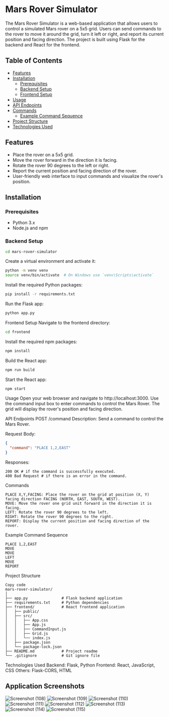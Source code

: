 # Mars Rover Simulator

The Mars Rover Simulator is a web-based application that allows users to control a simulated Mars rover on a 5x5 grid. Users can send commands to the rover to move it around the grid, turn it left or right, and report its current position and facing direction. The project is built using Flask for the backend and React for the frontend.

## Table of Contents
- [Features](#features)
- [Installation](#installation)
  - [Prerequisites](#prerequisites)
  - [Backend Setup](#backend-setup)
  - [Frontend Setup](#frontend-setup)
- [Usage](#usage)
- [API Endpoints](#api-endpoints)
- [Commands](#commands)
  - [Example Command Sequence](#example-command-sequence)
- [Project Structure](#project-structure)
- [Technologies Used](#technologies-used)

## Features
- Place the rover on a 5x5 grid.
- Move the rover forward in the direction it is facing.
- Rotate the rover 90 degrees to the left or right.
- Report the current position and facing direction of the rover.
- User-friendly web interface to input commands and visualize the rover's position.

## Installation

### Prerequisites
- Python 3.x
- Node.js and npm

### Backend Setup

```bash
cd mars-rover-simulator
```
Create a virtual environment and activate it:

```bash
python -m venv venv
source venv/bin/activate  # On Windows use `venv\Scripts\activate`
```
Install the required Python packages:

```bash
pip install -r requirements.txt
```
Run the Flask app:

```bash
python app.py
```
Frontend Setup
Navigate to the frontend directory:

```bash
cd frontend
```
Install the required npm packages:

```bash
npm install
```
Build the React app:

```bash
npm run build
```
Start the React app:

```bash
npm start
```
Usage
Open your web browser and navigate to http://localhost:3000.
Use the command input box to enter commands to control the Mars Rover.
The grid will display the rover's position and facing direction.

API Endpoints
POST /command
Description: Send a command to control the Mars Rover.

Request Body:

```json
{
  "command": "PLACE 1,2,EAST"
}
```
Responses:
```
200 OK # if the command is successfully executed.
400 Bad Request # if there is an error in the command.
```
Commands
```
PLACE X,Y,FACING: Place the rover on the grid at position (X, Y) facing direction FACING (NORTH, EAST, SOUTH, WEST).
MOVE: Move the rover one grid unit forward in the direction it is facing.
LEFT: Rotate the rover 90 degrees to the left.
RIGHT: Rotate the rover 90 degrees to the right.
REPORT: Display the current position and facing direction of the rover.
```
Example Command Sequence
```
PLACE 1,2,EAST
MOVE
MOVE
LEFT
MOVE
REPORT
```

Project Structure
```
Copy code
mars-rover-simulator/
│
├── app.py               # Flask backend application
├── requirements.txt     # Python dependencies
├── frontend/            # React frontend application
│   ├── public/
│   ├── src/
│   │   ├── App.css
│   │   ├── App.js
│   │   ├── CommandInput.js
│   │   ├── Grid.js
│   │   └── index.js
│   ├── package.json
│   └── package-lock.json
├── README.md            # Project readme
└── .gitignore           # Git ignore file
```
Technologies Used
Backend: Flask, Python
Frontend: React, JavaScript, CSS
Others: Flask-CORS, HTML

## Application Screenshots

![Screenshot (108)](https://github.com/varun1299/mars-rover-backend/assets/56631564/2e66e408-bdc1-454b-b8d0-124e05d7a20a)
![Screenshot (109)](https://github.com/varun1299/mars-rover-backend/assets/56631564/831ff12d-23f8-4679-a2ba-e76b375c6fcb)
![Screenshot (110)](https://github.com/varun1299/mars-rover-backend/assets/56631564/fe4090ca-b718-4b7e-af50-d24aa897d168)
![Screenshot (111)](https://github.com/varun1299/mars-rover-backend/assets/56631564/96bcdf2f-1a74-4388-9d81-fe3bcd3da684)
![Screenshot (112)](https://github.com/varun1299/mars-rover-backend/assets/56631564/151e05c1-aeec-4c63-8abe-48b14e913400)
![Screenshot (113)](https://github.com/varun1299/mars-rover-backend/assets/56631564/2e1e2c17-894c-4cd3-a7bd-ea937a02df80)
![Screenshot (114)](https://github.com/varun1299/mars-rover-backend/assets/56631564/03eada87-3d4a-4df9-bc46-7ec9298caf82)
![Screenshot (115)](https://github.com/varun1299/mars-rover-backend/assets/56631564/1b43ed0d-e2a1-4c90-a981-38d0cd7c1bd9)


